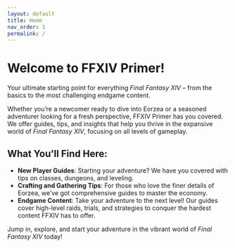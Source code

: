 ```yaml
---
layout: default
title: Home
nav_order: 1
permalink: /
---
```


# Welcome to FFXIV Primer!

Your ultimate starting point for everything *Final Fantasy XIV* – from the basics to the most challenging endgame content.

Whether you’re a newcomer ready to dive into Eorzea or a seasoned adventurer looking for a fresh perspective, FFXIV Primer has you covered. We offer guides, tips, and insights that help you thrive in the expansive world of *Final Fantasy XIV*, focusing on all levels of gameplay. 

## What You'll Find Here:
- **New Player Guides**: Starting your adventure? We have you covered with tips on classes, dungeons, and leveling.
- **Crafting and Gathering Tips**: For those who love the finer details of Eorzea, we’ve got comprehensive guides to master the economy.
- **Endgame Content**: Take your adventure to the next level! Our guides cover high-level raids, trials, and strategies to conquer the hardest content FFXIV has to offer. 

Jump in, explore, and start your adventure in the vibrant world of *Final Fantasy XIV* today!
